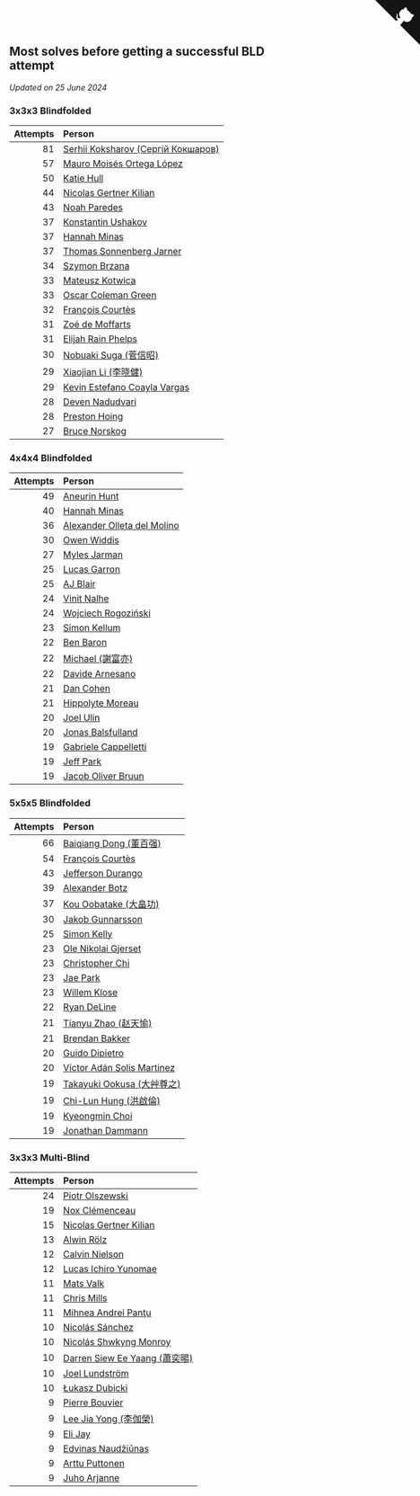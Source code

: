 ## Most solves before getting a successful BLD attempt

*Updated on 25 June 2024*


### 3x3x3 Blindfolded

| Attempts | Person |
| ---: | :--- |
| 81 | [Serhii Koksharov (Сергій Кокшаров)](https://www.worldcubeassociation.org/persons/2013KOKS01) |
| 57 | [Mauro Moisés Ortega López](https://www.worldcubeassociation.org/persons/2016LOPE44) |
| 50 | [Katie Hull](https://www.worldcubeassociation.org/persons/2010HULL01) |
| 44 | [Nicolas Gertner Kilian](https://www.worldcubeassociation.org/persons/2013GERT01) |
| 43 | [Noah Paredes](https://www.worldcubeassociation.org/persons/2016PARE03) |
| 37 | [Konstantin Ushakov](https://www.worldcubeassociation.org/persons/2014USHA02) |
| 37 | [Hannah Minas](https://www.worldcubeassociation.org/persons/2017MINA04) |
| 37 | [Thomas Sonnenberg Jarner](https://www.worldcubeassociation.org/persons/2017JARN01) |
| 34 | [Szymon Brzana](https://www.worldcubeassociation.org/persons/2017BRZA01) |
| 33 | [Mateusz Kotwica](https://www.worldcubeassociation.org/persons/2016KOTW01) |
| 33 | [Oscar Coleman Green](https://www.worldcubeassociation.org/persons/2018GREE09) |
| 32 | [François Courtès](https://www.worldcubeassociation.org/persons/2008COUR01) |
| 31 | [Zoé de Moffarts](https://www.worldcubeassociation.org/persons/2010MOFF02) |
| 31 | [Elijah Rain Phelps](https://www.worldcubeassociation.org/persons/2019PHEL01) |
| 30 | [Nobuaki Suga (菅信昭)](https://www.worldcubeassociation.org/persons/2007SUGA01) |
| 29 | [Xiaojian Li (李晓健)](https://www.worldcubeassociation.org/persons/2009LIXI02) |
| 29 | [Kevin Estefano Coayla Vargas](https://www.worldcubeassociation.org/persons/2016VARG04) |
| 28 | [Deven Nadudvari](https://www.worldcubeassociation.org/persons/2008NADU01) |
| 28 | [Preston Hoing](https://www.worldcubeassociation.org/persons/2019HOIN01) |
| 27 | [Bruce Norskog](https://www.worldcubeassociation.org/persons/2006NORS01) |

### 4x4x4 Blindfolded

| Attempts | Person |
| ---: | :--- |
| 49 | [Aneurin Hunt](https://www.worldcubeassociation.org/persons/2010HUNT02) |
| 40 | [Hannah Minas](https://www.worldcubeassociation.org/persons/2017MINA04) |
| 36 | [Alexander Olleta del Molino](https://www.worldcubeassociation.org/persons/2008OLLE01) |
| 30 | [Owen Widdis](https://www.worldcubeassociation.org/persons/2015WIDD01) |
| 27 | [Myles Jarman](https://www.worldcubeassociation.org/persons/2016JARM01) |
| 25 | [Lucas Garron](https://www.worldcubeassociation.org/persons/2006GARR01) |
| 25 | [AJ Blair](https://www.worldcubeassociation.org/persons/2009BLAI01) |
| 24 | [Vinit Nalhe](https://www.worldcubeassociation.org/persons/2012NALH01) |
| 24 | [Wojciech Rogoziński](https://www.worldcubeassociation.org/persons/2019ROGO04) |
| 23 | [Simon Kellum](https://www.worldcubeassociation.org/persons/2016KELL12) |
| 22 | [Ben Baron](https://www.worldcubeassociation.org/persons/2016BARO04) |
| 22 | [Michael (謝富亦)](https://www.worldcubeassociation.org/persons/2017TANM01) |
| 22 | [Davide Arnesano](https://www.worldcubeassociation.org/persons/2018ARNE04) |
| 21 | [Dan Cohen](https://www.worldcubeassociation.org/persons/2007COHE01) |
| 21 | [Hippolyte Moreau](https://www.worldcubeassociation.org/persons/2008MORE02) |
| 20 | [Joel Ulin](https://www.worldcubeassociation.org/persons/2011ULIN01) |
| 20 | [Jonas Balsfulland](https://www.worldcubeassociation.org/persons/2012BALS01) |
| 19 | [Gabriele Cappelletti](https://www.worldcubeassociation.org/persons/2012CAPP01) |
| 19 | [Jeff Park](https://www.worldcubeassociation.org/persons/2015PARK08) |
| 19 | [Jacob Oliver Bruun](https://www.worldcubeassociation.org/persons/2018BRUU01) |

### 5x5x5 Blindfolded

| Attempts | Person |
| ---: | :--- |
| 66 | [Baiqiang Dong (董百强)](https://www.worldcubeassociation.org/persons/2008DONG06) |
| 54 | [François Courtès](https://www.worldcubeassociation.org/persons/2008COUR01) |
| 43 | [Jefferson Durango](https://www.worldcubeassociation.org/persons/2014ARGA02) |
| 39 | [Alexander Botz](https://www.worldcubeassociation.org/persons/2013BOTZ01) |
| 37 | [Kou Oobatake (大畠功)](https://www.worldcubeassociation.org/persons/2007OOBA01) |
| 30 | [Jakob Gunnarsson](https://www.worldcubeassociation.org/persons/2015GUNN01) |
| 25 | [Simon Kelly](https://www.worldcubeassociation.org/persons/2017KELL08) |
| 23 | [Ole Nikolai Gjerset](https://www.worldcubeassociation.org/persons/2011GJER02) |
| 23 | [Christopher Chi](https://www.worldcubeassociation.org/persons/2014CHIC01) |
| 23 | [Jae Park](https://www.worldcubeassociation.org/persons/2015PARK24) |
| 23 | [Willem Klose](https://www.worldcubeassociation.org/persons/2017KLOS01) |
| 22 | [Ryan DeLine](https://www.worldcubeassociation.org/persons/2012DELI01) |
| 21 | [Tianyu Zhao (赵天愉)](https://www.worldcubeassociation.org/persons/2014ZHAO12) |
| 21 | [Brendan Bakker](https://www.worldcubeassociation.org/persons/2015BAKK01) |
| 20 | [Guido Dipietro](https://www.worldcubeassociation.org/persons/2013DIPI01) |
| 20 | [Víctor Adán Solis Martinez](https://www.worldcubeassociation.org/persons/2017MART94) |
| 19 | [Takayuki Ookusa (大艸尊之)](https://www.worldcubeassociation.org/persons/2006OOKU01) |
| 19 | [Chi-Lun Hung (洪啟倫)](https://www.worldcubeassociation.org/persons/2010HONG01) |
| 19 | [Kyeongmin Choi](https://www.worldcubeassociation.org/persons/2017CHOI07) |
| 19 | [Jonathan Dammann](https://www.worldcubeassociation.org/persons/2021DAMM01) |

### 3x3x3 Multi-Blind

| Attempts | Person |
| ---: | :--- |
| 24 | [Piotr Olszewski](https://www.worldcubeassociation.org/persons/2013OLSZ02) |
| 19 | [Nox Clémenceau](https://www.worldcubeassociation.org/persons/2015CLEM03) |
| 15 | [Nicolas Gertner Kilian](https://www.worldcubeassociation.org/persons/2013GERT01) |
| 13 | [Alwin Rölz](https://www.worldcubeassociation.org/persons/2016ROLZ01) |
| 12 | [Calvin Nielson](https://www.worldcubeassociation.org/persons/2014NIEL03) |
| 12 | [Lucas Ichiro Yunomae](https://www.worldcubeassociation.org/persons/2014YUNO01) |
| 11 | [Mats Valk](https://www.worldcubeassociation.org/persons/2007VALK01) |
| 11 | [Chris Mills](https://www.worldcubeassociation.org/persons/2014MILL04) |
| 11 | [Mihnea Andrei Panţu](https://www.worldcubeassociation.org/persons/2013PANT01) |
| 10 | [Nicolás Sánchez](https://www.worldcubeassociation.org/persons/2015SANC11) |
| 10 | [Nicolás Shwkyng Monroy](https://www.worldcubeassociation.org/persons/2013MONR01) |
| 10 | [Darren Siew Ee Yaang (蕭奕暘)](https://www.worldcubeassociation.org/persons/2009SIEW01) |
| 10 | [Joel Lundström](https://www.worldcubeassociation.org/persons/2017LUND06) |
| 10 | [Łukasz Dubicki](https://www.worldcubeassociation.org/persons/2018DUBI01) |
| 9 | [Pierre Bouvier](https://www.worldcubeassociation.org/persons/2010BOUV01) |
| 9 | [Lee Jia Yong (李伽榮)](https://www.worldcubeassociation.org/persons/2009YONG02) |
| 9 | [Eli Jay](https://www.worldcubeassociation.org/persons/2014JAYE01) |
| 9 | [Edvinas Naudžiūnas](https://www.worldcubeassociation.org/persons/2016NAUD01) |
| 9 | [Arttu Puttonen](https://www.worldcubeassociation.org/persons/2016PUTT01) |
| 9 | [Juho Arjanne](https://www.worldcubeassociation.org/persons/2015ARJA01) |


<a href="https://github.com/jonatanklosko/wca_statistics" class="github-corner" aria-label="View source on Github"><svg width="80" height="80" viewBox="0 0 250 250" style="fill:#151513; color:#fff; position: absolute; top: 0; border: 0; right: 0;" aria-hidden="true"><path d="M0,0 L115,115 L130,115 L142,142 L250,250 L250,0 Z"></path><path d="M128.3,109.0 C113.8,99.7 119.0,89.6 119.0,89.6 C122.0,82.7 120.5,78.6 120.5,78.6 C119.2,72.0 123.4,76.3 123.4,76.3 C127.3,80.9 125.5,87.3 125.5,87.3 C122.9,97.6 130.6,101.9 134.4,103.2" fill="currentColor" style="transform-origin: 130px 106px;" class="octo-arm"></path><path d="M115.0,115.0 C114.9,115.1 118.7,116.5 119.8,115.4 L133.7,101.6 C136.9,99.2 139.9,98.4 142.2,98.6 C133.8,88.0 127.5,74.4 143.8,58.0 C148.5,53.4 154.0,51.2 159.7,51.0 C160.3,49.4 163.2,43.6 171.4,40.1 C171.4,40.1 176.1,42.5 178.8,56.2 C183.1,58.6 187.2,61.8 190.9,65.4 C194.5,69.0 197.7,73.2 200.1,77.6 C213.8,80.2 216.3,84.9 216.3,84.9 C212.7,93.1 206.9,96.0 205.4,96.6 C205.1,102.4 203.0,107.8 198.3,112.5 C181.9,128.9 168.3,122.5 157.7,114.1 C157.9,116.9 156.7,120.9 152.7,124.9 L141.0,136.5 C139.8,137.7 141.6,141.9 141.8,141.8 Z" fill="currentColor" class="octo-body"></path></svg></a><style>.github-corner:hover .octo-arm{animation:octocat-wave 560ms ease-in-out}@keyframes octocat-wave{0%,100%{transform:rotate(0)}20%,60%{transform:rotate(-25deg)}40%,80%{transform:rotate(10deg)}}@media (max-width:500px){.github-corner:hover .octo-arm{animation:none}.github-corner .octo-arm{animation:octocat-wave 560ms ease-in-out}}</style>
